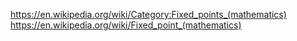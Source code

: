 https://en.wikipedia.org/wiki/Category:Fixed_points_(mathematics)
https://en.wikipedia.org/wiki/Fixed_point_(mathematics)
